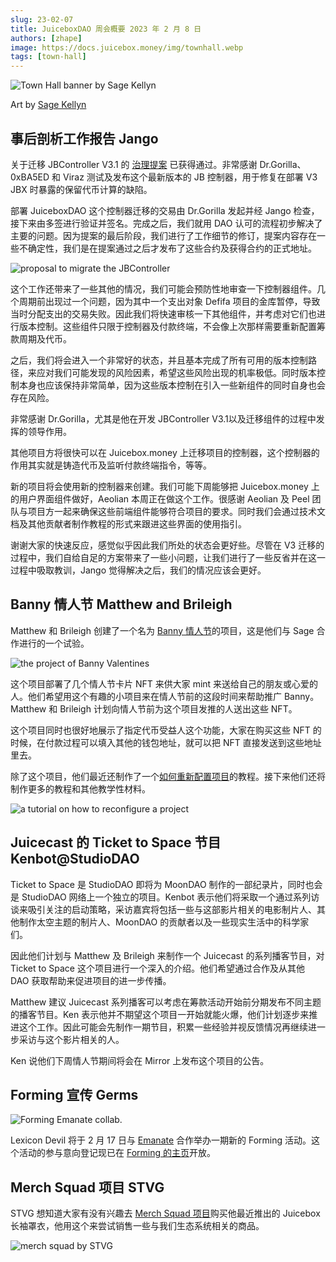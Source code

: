 ```yaml
---
slug: 23-02-07
title: JuiceboxDAO 周会概要 2023 年 2 月 8 日
authors: [zhape]
image: https://docs.juicebox.money/img/townhall.webp
tags: [town-hall]
---
```



![Town Hall banner by Sage Kellyn](townhall.webp) 

Art by [Sage Kellyn](https://twitter.com/SageKellyn)

## 事后剖析工作报告 Jango

关于迁移 JBController V3.1 的 [治理提案](https://juicetool.xyz/snapshot/jbdao.eth/proposal/0x5b11df589ac1c3bfd40bce63351099e0223d12a1aaf5bd9439a5ba61bb302437) 已获得通过。非常感谢 Dr.Gorilla、0xBA5ED 和 Viraz 测试及发布这个最新版本的 JB 控制器，用于修复在部署 V3 JBX 时暴露的保留代币计算的缺陷。

部署 JuiceboxDAO 这个控制器迁移的交易由 Dr.Gorilla 发起并经 Jango 检查，接下来由多签进行验证并签名。完成之后，我们就用 DAO 认可的流程初步解决了主要的问题。因为提案的最后阶段，我们进行了工作细节的修订，提案内容存在一些不确定性，我们是在提案通过之后才发布了这些合约及获得合约的正式地址。

![proposal to migrate the JBController](proposal_jbcontroller.webp)

这个工作还带来了一些其他的情况，我们可能会预防性地审查一下控制器组件。几个周期前出现过一个问题，因为其中一个支出对象 Defifa 项目的金库暂停，导致当时分配支出的交易失败。因此我们将快速审核一下其他组件，并考虑对它们也进行版本控制。这些组件只限于控制器及付款终端，不会像上次那样需要重新配置筹款周期及代币。

之后，我们将会进入一个非常好的状态，并且基本完成了所有可用的版本控制路径，来应对我们可能发现的风险因素，希望这些风险出现的机率极低。同时版本控制本身也应该保持非常简单，因为这些版本控制在引入一些新组件的同时自身也会存在风险。

非常感谢 Dr.Gorilla，尤其是他在开发 JBController V3.1以及迁移组件的过程中发挥的领导作用。

其他项目方将很快可以在 Juicebox.money 上迁移项目的控制器，这个控制器的作用其实就是铸造代币及监听付款终端指令，等等。

新的项目将会使用新的控制器来创建。我们可能下周能够把 Juicebox.money 上的用户界面组件做好，Aeolian 本周正在做这个工作。很感谢 Aeolian 及 Peel 团队与项目方一起来确保这些前端组件能够符合项目的要求。同时我们会通过技术文档及其他贡献者制作教程的形式来跟进这些界面的使用指引。

谢谢大家的快速反应，感觉似乎因此我们所处的状态会更好些。尽管在 V3 迁移的过程中，我们自给自足的方案带来了一些小问题，让我们进行了一些反省并在这一过程中吸取教训，Jango 觉得解决之后，我们的情况应该会更好。 

## Banny 情人节 Matthew and Brileigh

Matthew 和 Brileigh 创建了一个名为 [Banny 情人节](https://juicebox.money/@bannyvalentines)的项目，这是他们与 Sage 合作进行的一个试验。

![the project of Banny Valentines](project_bannyvalentines.webp)

这个项目部署了几个情人节卡片 NFT 来供大家 mint 来送给自己的朋友或心爱的人。他们希望用这个有趣的小项目来在情人节前的这段时间来帮助推广 Banny。Matthew 和 Brileigh 计划向情人节前为这个项目发推的人送出这些 NFT。

这个项目同时也很好地展示了指定代币受益人这个功能，大家在购买这些 NFT 的时候，在付款过程可以填入其他的钱包地址，就可以把 NFT 直接发送到这些地址里去。

除了这个项目，他们最近还制作了一个[如何重新配置项目](https://docs.juicebox.money/user/guides/reconfigure-project/)的教程。接下来他们还将制作更多的教程和其他教学性材料。

![a tutorial on how to reconfigure a project](tutorial_reconfig.webp)

 

## Juicecast 的 Ticket to Space 节目 Kenbot@StudioDAO

Ticket to Space 是 StudioDAO 即将为 MoonDAO 制作的一部纪录片，同时也会是 StudioDAO 网络上一个独立的项目。Kenbot 表示他们将采取一个通过系列访谈来吸引关注的启动策略，采访嘉宾将包括一些与这部影片相关的电影制片人、其他制作太空主题的制片人、MoonDAO 的贡献者以及一些现实生活中的科学家们。

因此他们计划与 Matthew 及 Brileigh 来制作一个 Juicecast 的系列播客节目，对 Ticket to Space 这个项目进行一个深入的介绍。他们希望通过合作及从其他 DAO 获取帮助来促进项目的进一步传播。

Matthew 建议 Juicecast 系列播客可以考虑在筹款活动开始前分期发布不同主题的播客节目。Ken 表示他并不期望这个项目一开始就能火爆，他们计划逐步来推进这个工作。因此可能会先制作一期节目，积累一些经验并视反馈情况再继续进一步采访与这个影片相关的人。

Ken 说他们下周情人节期间将会在 Mirror 上发布这个项目的公告。

## Forming 宣传 Germs

![Forming Emanate collab.](forming_rsvp.webp)

Lexicon Devil 将于 2 月 17 日与 [Emanate](https://twitter.com/EmanateOfficial) 合作举办一期新的 Forming 活动。这个活动的参与意向登记现已在 [Forming 的主页](https://forming.lexicondevils.xyz/)开放。

## Merch Squad 项目 STVG

STVG 想知道大家有没有兴趣去 [Merch Squad 项目](https://slice.so/slicer/2?product=5)购买他最近推出的 Juicebox 长袖罩衣，他用这个来尝试销售一些与我们生态系统相关的商品。

![merch squad by STVG](project_merchsquad.webp)